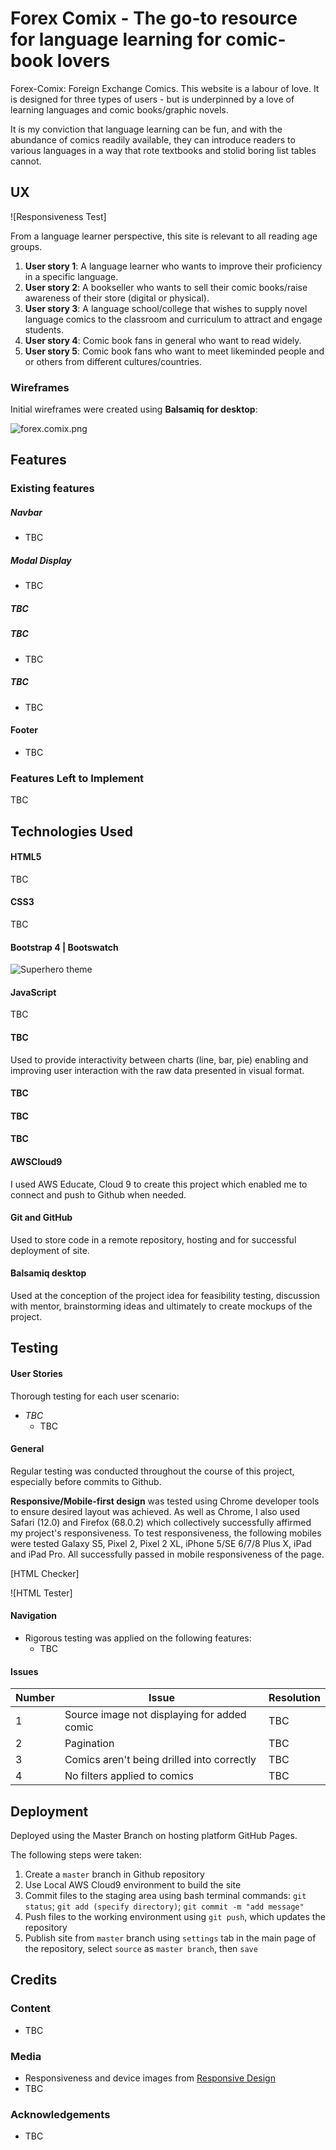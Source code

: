 # Forex Comix - The go-to resource for language learning for comic-book lovers

Forex-Comix: Foreign Exchange Comics. This website is a labour of love. It is designed for three types of users - but is underpinned by a love of learning languages and comic books/graphic novels.

It is my conviction that language learning can be fun, and with the abundance of comics readily available, they can introduce readers to various languages in a way that rote textbooks and stolid boring list tables cannot.

## UX

![Responsiveness Test]

From a language learner perspective, this site is relevant to all reading age groups.

1. **User story 1**: A language learner who wants to improve their proficiency in a specific language.
2. **User story 2**: A bookseller who wants to sell their comic books/raise awareness of their store (digital or physical).
3. **User story 3**: A language school/college that wishes to supply novel language comics to the classroom and curriculum to attract and engage students.
4. **User story 4**: Comic book fans in general who want to read widely.
5. **User story 5**: Comic book fans who want to meet likeminded people and or others from different cultures/countries.

### Wireframes

Initial wireframes were created using **Balsamiq for desktop**:

![forex.comix.png](./assets/images/wireframe/forex.comix.png)


## Features

### Existing features

##### Navbar
- TBC

##### Modal Display
- TBC

##### TBC

##### TBC
- TBC

##### TBC
- TBC

#### Footer
- TBC

### Features Left to Implement

TBC

## Technologies Used

#### HTML5
TBC

#### CSS3
TBC

#### Bootstrap 4 | Bootswatch
![Superhero theme](https://bootswatch.com/superhero/)

#### JavaScript 
TBC

#### TBC
Used to provide interactivity between charts (line, bar, pie) enabling and improving user interaction with the raw data presented in visual format.

#### TBC

#### TBC

#### TBC

#### AWSCloud9
I used AWS Educate, Cloud 9 to create this project which enabled me to connect and push to Github when needed.

#### Git and GitHub
Used to store code in a remote repository, hosting and for successful deployment of site.

#### Balsamiq desktop
Used at the conception of the project idea for feasibility testing, discussion with mentor, brainstorming ideas and ultimately to create mockups of the project.


## Testing

#### User Stories

Thorough testing for each user scenario:

- *TBC*
  * TBC

#### General

Regular testing was conducted throughout the course of this project, especially before commits to Github.

**Responsive/Mobile-first design** was tested using Chrome developer tools to ensure desired layout was achieved. As well as Chrome, I also used Safari (12.0) and Firefox (68.0.2) which collectively successfully affirmed my project's responsiveness.
To test responsiveness, the following mobiles were tested Galaxy S5, Pixel 2, Pixel 2 XL, iPhone 5/SE 6/7/8 Plus X, iPad and iPad Pro. All successfully passed in mobile responsiveness of the page.

[HTML Checker]

![HTML Tester]

#### Navigation

* Rigorous testing was applied on the following features:
  - TBC

#### Issues


| Number | Issue            | Resolution   |
|--------|------------------|--------------|
|  1  | Source image not displaying for added comic  | TBC  |
|  2  | Pagination  | TBC  |
|  3  | Comics aren't being drilled into correctly  | TBC  |
|  4  | No filters applied to comics  | TBC  |

## Deployment

Deployed using the Master Branch on hosting platform GitHub Pages. 

The following steps were taken:

  1. Create a `master` branch in Github repository 
  2. Use Local AWS Cloud9 environment to build the site
  3. Commit files to the staging area using bash terminal commands: `git status`; `git add (specify directory)`; `git commit -m "add message"`
  4. Push files to the working environment using `git push`, which updates the repository
  5. Publish site from `master` branch using `settings` tab in the main page of the repository, select `source` as `master branch`, then `save`


## Credits

### Content

* TBC

### Media

* Responsiveness and device images from [Responsive Design](http://ami.responsivedesign.is/)
* TBC

### Acknowledgements

* TBC
